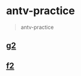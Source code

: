 # antv-practice

> antv-practice

## [g2](000-xyz/antv-g2/readme.md)

## [f2](000-xyz/antv-f2/readme.md)

